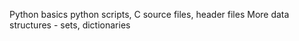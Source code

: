 Python basics
python scripts, C source files, header files
More data structures - sets, dictionaries
